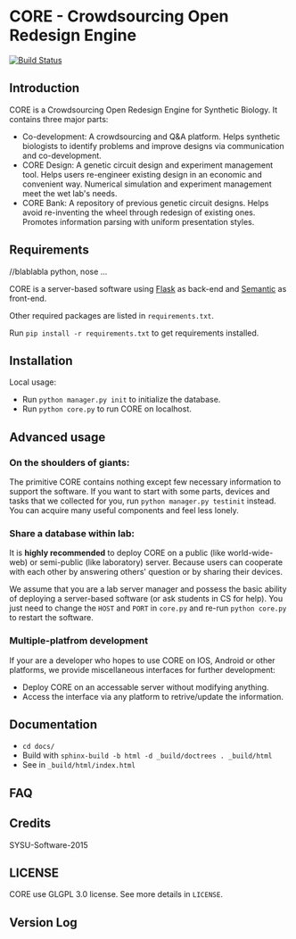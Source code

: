 # CORE - Crowdsourcing Open Redesign Engine

[![Build Status](https://magnum.travis-ci.com/leasunhy/SYSU-Software-2015.svg?token=NsrgXLpyHNmqMexEuqoe&branch=master)](https://magnum.travis-ci.com/leasunhy/SYSU-Software-2015)

## Introduction 

CORE is a Crowdsourcing Open Redesign Engine for Synthetic Biology. It contains three major parts:

  - Co-development: A crowdsourcing and Q&A platform. Helps synthetic biologists to identify problems and improve designs via communication and co-development.
  - CORE Design: A genetic circuit design and experiment management tool. Helps users re-engineer existing design in an economic and convenient way. Numerical simulation and experiment management meet the wet lab's needs.
  - CORE Bank: A repository of previous genetic circuit designs. Helps avoid re-inventing the wheel through redesign of existing ones. Promotes information parsing with uniform presentation styles.

## Requirements

//blablabla python, nose ...

CORE is a server-based software using [Flask](http://flask.pocoo.org/) as back-end and [Semantic](http://semantic-ui.com/) as front-end.

Other required packages are listed in `requirements.txt`.

Run `pip install -r requirements.txt` to get requirements installed.

## Installation

Local usage:

- Run `python manager.py init` to initialize the database.
- Run `python core.py` to run CORE on localhost.

## Advanced usage

### On the shoulders of giants: 
The primitive CORE contains nothing except few necessary information to support the software. If you want to start with some parts, devices and tasks that we collected for you, run `python manager.py testinit` instead. You can acquire many useful components and feel less lonely.

### Share a database within lab:
It is **highly recommended** to deploy CORE on a public (like world-wide-web) or semi-public (like laboratory) server. Because users can cooperate with each other by answering others' question or by sharing their devices.

We assume that you are a lab server manager and possess the basic ability of deploying a server-based software (or ask students in CS for help). You just need to change the `HOST` and `PORT` in `core.py` and re-run `python core.py` to restart the software.

### Multiple-platfrom development
If your are a developer who hopes to use CORE on IOS, Android or other platforms, we provide miscellaneous interfaces for further development:

- Deploy CORE on an accessable server without modifying anything.
- Access the interface via any platform to retrive/update the information.

## Documentation

- `cd docs/`
- Build with `sphinx-build -b html -d _build/doctrees . _build/html`
- See in `_build/html/index.html`

## FAQ

## Credits

SYSU-Software-2015 

## LICENSE

CORE use GLGPL 3.0 license. See more details in `LICENSE`.

## Version Log

